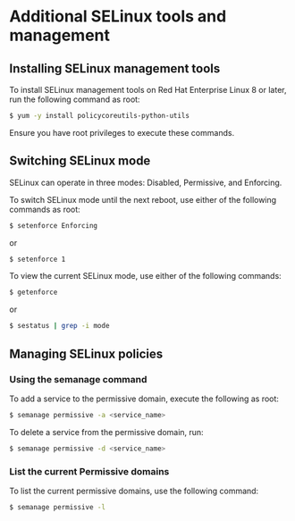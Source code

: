 # Additional SELinux tools and management

## Installing SELinux management tools

To install SELinux management tools on Red Hat Enterprise Linux 8 or later, run the following command as root:

```{.bash data-prompt="$"}
$ yum -y install policycoreutils-python-utils
```

Ensure you have root privileges to execute these commands.

## Switching SELinux mode

SELinux can operate in three modes: Disabled, Permissive, and Enforcing. 

To switch SELinux mode until the next reboot, use either of the following commands as root:

```{.bash data-prompt="$"}
$ setenforce Enforcing
```
or
```{.bash data-prompt="$"}
$ setenforce 1
```

To view the current SELinux mode, use either of the following commands:

```{.bash data-prompt="$"}
$ getenforce
```
or
```{.bash data-prompt="$"}
$ sestatus | grep -i mode
```

## Managing SELinux policies

### Using the semanage command

To add a service to the permissive domain, execute the following as root:

```{.bash data-prompt="$"}
$ semanage permissive -a <service_name>
```

To delete a service from the permissive domain, run:

```{.bash data-prompt="$"}
$ semanage permissive -d <service_name>
```

### List the current Permissive domains

To list the current permissive domains, use the following command:

```{.bash data-prompt="$"}
$ semanage permissive -l
```
